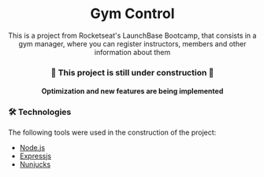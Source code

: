 <h1 align="center">Gym Control</h1>
<p align="center">This is a project from Rocketseat's LaunchBase Bootcamp, that consists in a gym manager, where you can register instructors, members and other information about them</p>

<h3 align="center">🚧 This project is still under construction 🚧</h3>
<h4 align="center">Optimization and new features are being implemented</h4>

<h3>🛠 Technologies</h3>

<p>The following tools were used in the construction of the project:</p>

- [Node.js](https://nodejs.org/en/)
- [Expressjs](https://expressjs.com/)
- [Nunjucks](https://mozilla.github.io/nunjucks/)